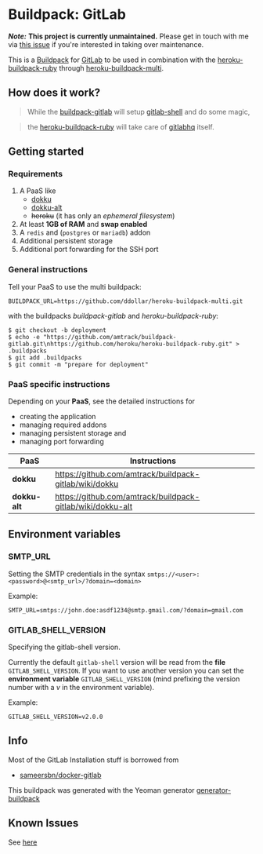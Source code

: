 # Buildpack: GitLab

***Note:*** **This project is currently unmaintained.**
Please get in touch with me via [this issue](https://github.com/amtrack/buildpack-gitlab/issues/15) if you're interested in taking over maintenance.

This is a [Buildpack](http://devcenter.heroku.com/articles/buildpacks) for [GitLab](http://gitlab.org/) to be used in combination with the [heroku-buildpack-ruby](https://github.com/heroku/heroku-buildpack-ruby) through [heroku-buildpack-multi](https://github.com/ddollar/heroku-buildpack-multi).

## How does it work?

> While the [buildpack-gitlab](https://github.com/amtrack/buildpack-gitlab) will setup [gitlab-shell](https://github.com/gitlabhq/gitlab-shell) and do some magic,

> the [heroku-buildpack-ruby](https://github.com/heroku/heroku-buildpack-ruby) will take care of [gitlabhq](https://github.com/gitlabhq/gitlabhq) itself.

## Getting started
### Requirements

1. A PaaS like
	* [dokku](https://github.com/progrium/dokku)
	* [dokku-alt](https://github.com/dokku-alt/dokku-alt)
	* ~~heroku~~ (it has only an *ephemeral filesystem*)
2. At least **1GB of RAM** and **swap enabled**
3. A `redis` and (`postgres` or `mariadb`) addon
4. Additional persistent storage
5. Additional port forwarding for the SSH port

### General instructions

Tell your PaaS to use the multi buildpack:

```
BUILDPACK_URL=https://github.com/ddollar/heroku-buildpack-multi.git
```

with the buildpacks *buildpack-gitlab* and *heroku-buildpack-ruby*:
```console
$ git checkout -b deployment
$ echo -e "https://github.com/amtrack/buildpack-gitlab.git\nhttps://github.com/heroku/heroku-buildpack-ruby.git" > .buildpacks
$ git add .buildpacks
$ git commit -m "prepare for deployment"
```

### PaaS specific instructions
Depending on your **PaaS**, see the detailed instructions
for

* creating the application
* managing required addons
* managing persistent storage and
* managing port forwarding

PaaS | Instructions
---- | ------------
**dokku** | <https://github.com/amtrack/buildpack-gitlab/wiki/dokku>
**dokku-alt** | <https://github.com/amtrack/buildpack-gitlab/wiki/dokku-alt>

## Environment variables

### SMTP_URL
Setting the SMTP credentials in the syntax `smtps://<user>:<password>@<smtp_url>/?domain=<domain>`

Example:

	SMTP_URL=smtps://john.doe:asdf1234@smtp.gmail.com/?domain=gmail.com

### GITLAB_SHELL_VERSION
Specifying the gitlab-shell version.

Currently the default `gitlab-shell` version will be read from the **file** `GITLAB_SHELL_VERSION`.
If you want to use another version you can set the **environment variable** `GITLAB_SHELL_VERSION` (mind prefixing the version number with a *v* in the environment variable).

Example:

	GITLAB_SHELL_VERSION=v2.0.0

## Info

Most of the GitLab Installation stuff is borrowed from

 * [sameersbn/docker-gitlab](https://github.com/sameersbn/docker-gitlab)

This buildpack was generated with the Yeoman generator [generator-buildpack](https://github.com/amtrack/generator-buildpack)

## Known Issues

See [here](https://github.com/amtrack/buildpack-gitlab/wiki/KnownIssues)
